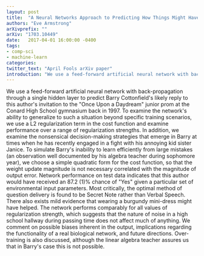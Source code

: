 ```yaml
---
layout: post
title:  "A Neural Networks Approach to Predicting How Things Might Have Turned   Out Had I Mustered the Nerve to Ask Barry Cottonfield to the Junior Prom Back   in 1997"
authors: "Eve Armstrong"
arXivprefix: ""
arXiv: "1703.10449"
date:   2017-04-01 16:00:00 -0400
tags:
- comp-sci
- machine-learn
categories:
twitter_text: "April Fools arXiv paper"
introduction: "We use a feed-forward artificial neural network with back-propagation through a single hidden layer to predict Barry Cottonfield\'s..."
---
```


We use a feed-forward artificial neural network with back-propagation through a single hidden layer to predict Barry Cottonfield\'s likely reply to this author\'s invitation to the "Once Upon a Daydream" junior prom at the Conard High School gymnasium back in 1997. To examine the network\'s ability to generalize to such a situation beyond specific training scenarios, we use a L2 regularization term in the cost function and examine performance over a range of regularization strengths. In addition, we examine the nonsensical decision-making strategies that emerge in Barry at times when he has recently engaged in a fight with his annoying kid sister Janice. To simulate Barry\'s inability to learn efficiently from large mistakes (an observation well documented by his algebra teacher during sophomore year), we choose a simple quadratic form for the cost function, so that the weight update magnitude is not necessary correlated with the magnitude of output error.   Network performance on test data indicates that this author would have received an 87.2 (1)% chance of "Yes" given a particular set of environmental input parameters. Most critically, the optimal method of question delivery is found to be Secret Note rather than Verbal Speech. There also exists mild evidence that wearing a burgundy mini-dress might have helped. The network performs comparably for all values of regularization strength, which suggests that the nature of noise in a high school hallway during passing time does not affect much of anything. We comment on possible biases inherent in the output, implications regarding the functionality of a real biological network, and future directions. Over-training is also discussed, although the linear algebra teacher assures us that in Barry\'s case this is not possible.
